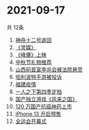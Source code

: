 # 2021-09-17
  共 12条

  <!-- BEGIN -->
  <!-- 最后更新时间:Fri Sep 17 2021 13:17:26 GMT+0000 (Coordinated Universal Time) -->
  1. [神舟十二号返回](https://www.zhihu.com/search?q=神舟十二)
1. [《灵媒》](https://www.zhihu.com/search?q=灵媒)
1. [《峰爆》上映](https://www.zhihu.com/search?q=峰爆)
1. [中秋节礼物推荐](https://www.zhihu.com/search?q=中秋节礼物)
1. [山西前首富李兆会被法院悬赏](https://www.zhihu.com/search?q=李兆会)
1. [哈利波特手游被投诉](https://www.zhihu.com/search?q=哈利波特魔法觉醒)
1. [福建疫情](https://www.zhihu.com/search?q=福建疫情)
1. [一人之下第四季定档](https://www.zhihu.com/search?q=一人之下)
1. [国产独立游戏《风来之国》](https://www.zhihu.com/search?q=风来之国)
1. [ 120 万国产抗癌神药上市](https://www.zhihu.com/search?q=国产抗癌神药)
1. [iPhone 13 开启预售](https://www.zhihu.com/search?q=iPhone13)
1. [全运会开幕式](https://www.zhihu.com/search?q=全运会)
  <!-- END -->
  